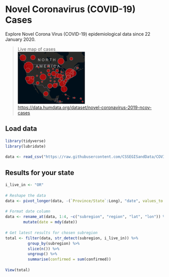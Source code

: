 # Novel Coronavirus (COVID-19) Cases

Explore Novel Corona Virus (COVID-19) epidemiological data since 22 January 2020.

> Live map of cases   
> [![Coronavirus map](../../images/corona_map.png)](https://data.humdata.org/dataset/novel-coronavirus-2019-ncov-cases)  
> https://data.humdata.org/dataset/novel-coronavirus-2019-ncov-cases 


## Load data

```r
library(tidyverse)
library(lubridate)

data <- read_csv("https://raw.githubusercontent.com/CSSEGISandData/COVID-19/master/csse_covid_19_data/csse_covid_19_time_series/time_series_19-covid-Confirmed.csv")

```

## Results for your state

```r
i_live_in <- "OR"

# Reshape the data
data <- pivot_longer(data, -(`Province/State`:Long), "date", values_to = "confirmed")

# Format date column
data <- rename_at(data, 1:4, ~c("subregion", "region", "lat", "lon")) %>%
        mutate(date = mdy(date))

# Get latest results for chosen subregion
total <- filter(data, str_detect(subregion, i_live_in)) %>%
          group_by(subregion) %>%
          slice(n()) %>%
          ungroup() %>%
          summarise(confirmed = sum(confirmed))

View(total)
```
